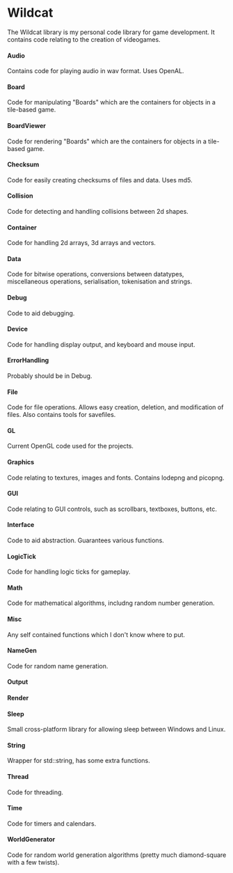 # Wildcat
The Wildcat library is my personal code library for game development. It contains code relating to the creation of videogames.

#### Audio
Contains code for playing audio in wav format. Uses OpenAL.

#### Board
Code for manipulating "Boards" which are the containers for objects in a tile-based game.

#### BoardViewer
Code for rendering "Boards" which are the containers for objects in a tile-based game.

#### Checksum
Code for easily creating checksums of files and data. Uses md5.

#### Collision
Code for detecting and handling collisions between 2d shapes.

#### Container
Code for handling 2d arrays, 3d arrays and vectors.

#### Data
Code for bitwise operations, conversions between datatypes, miscellaneous operations, serialisation, tokenisation and strings.

#### Debug
Code to aid debugging.

#### Device
Code for handling display output, and keyboard and mouse input.

#### ErrorHandling
Probably should be in Debug.

#### File
Code for file operations. Allows easy creation, deletion, and modification of files. Also contains tools for savefiles.

#### GL
Current OpenGL code used for the projects.

#### Graphics
Code relating to textures, images and fonts. Contains lodepng and picopng.

#### GUI
Code relating to GUI controls, such as scrollbars, textboxes, buttons, etc.

#### Interface
Code to aid abstraction. Guarantees various functions.

#### LogicTick
Code for handling logic ticks for gameplay.

#### Math
Code for mathematical algorithms, includng random number generation.

#### Misc
Any self contained functions which I don't know where to put.

#### NameGen
Code for random name generation.

#### Output

#### Render

#### Sleep
Small cross-platform library for allowing sleep between Windows and Linux.

#### String
Wrapper for std::string, has some extra functions.

#### Thread
Code for threading.

#### Time
Code for timers and calendars.

#### WorldGenerator
Code for random world generation algorithms (pretty much diamond-square with a few twists).
